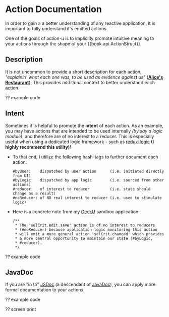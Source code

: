 # Action Documentation

In order to gain a a better understanding of any reactive application,
it is important to fully understand it's emitted actions.

One of the goals of action-u is to implicitly promote intuitive
meaning to your actions through the shape of your
{{book.api.ActionStruct}}.



## Description

It is not uncommon to provide a short description for each action,
*"explainin' what each one was, to be used as evidence against us"*
([**Alice's
Restaurant**](http://www.azlyrics.com/lyrics/arloguthrie/alicesrestaurantmassacree.html)).
This provides additional context to better understand each action.

?? example code


## Intent

Sometimes it is helpful to promote the **intent** of each action.
As an example, you may have actions that are intended to be used
internally *(by say a logic module)*, and therefore are of no interest
to a reducer.  This is especially useful when using a dedicated logic
framework - such as
[redux-logic](https://www.npmjs.com/package/redux-logic) **(I highly
recommend this utility)**!

- To that end, I utilize the following hash-tags to further document
  each action:

  ```
  #byUser:    dispatched by user action      (i.e. initiated directly from UI)
  #byLogic:   dispatched by app logic        (i.e. sourced from other actions)
  #reducer:   of interest to reducer         (i.e. state should change as a result)
  #noReducer: of NO real interest to reducer (i.e. used to stimulate logic)
  ```

- Here is a concrete note from my
  [GeekU](https://github.com/KevinAst/GeekU) sandbox application:

  ```
  /**
   * The 'selCrit.edit.save' action is of no interest to reducers
   * (#noReducer) because application logic monitoring this action
   * will emit a more general action 'selCrit.changed' which provides
   * a more central opportunity to maintain our state (#byLogic,
   * #reducer).
   */
  ```

?? example code   



## JavaDoc

If you are "in to" [JSDoc](http://usejsdoc.org/) (a descendant of
[JavaDoc](https://en.wikipedia.org/wiki/Javadoc)), you can apply more
formal documentation to your actions.


?? example code

?? screen print
